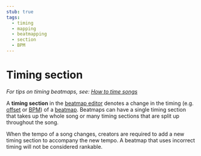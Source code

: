 ```yaml
---
stub: true
tags:
  - timing
  - mapping
  - beatmapping
  - section
  - BPM
---
```


# Timing section

*For tips on timing beatmaps, see: [How to time songs](/wiki/Guides/How_to_Time_Songs)*

A **timing section** in the [beatmap editor](/wiki/Beatmap_editor) denotes a change in the timing (e.g. [offset](/wiki/Offset) or [BPM](/wiki/Beatmapping/Beats_per_minute)) of a [beatmap](/wiki/Beatmap). Beatmaps can have a single timing section that takes up the whole song or many timing sections that are split up throughout the song.

When the tempo of a song changes, creators are required to add a new timing section to accompany the new tempo. A beatmap that uses incorrect timing will not be considered rankable.
